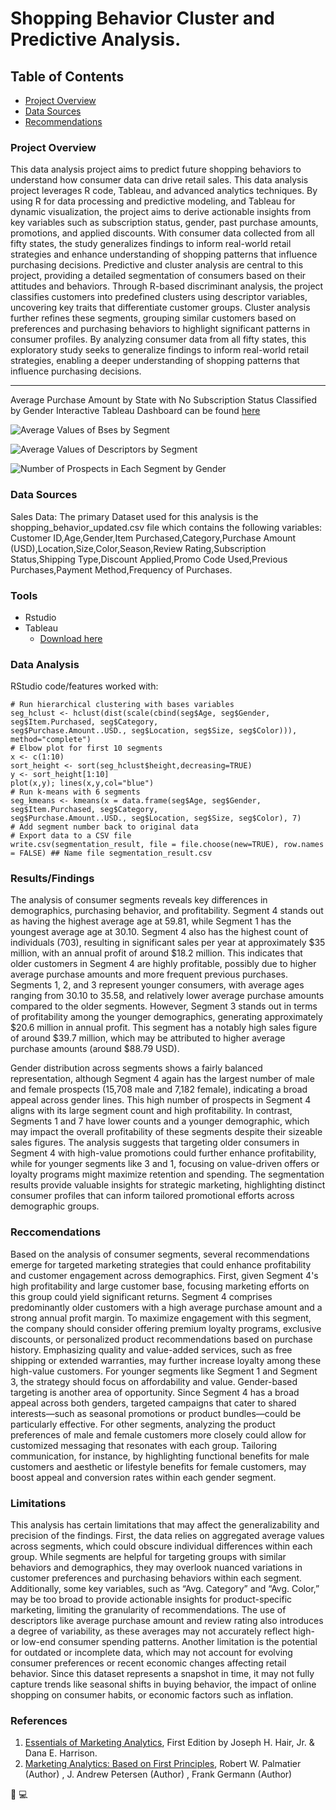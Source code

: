 # Shopping Behavior Cluster and Predictive Analysis.
 
## Table of Contents

- [Project Overview](#project-overview)
- [Data Sources](#data-sources)
- [Recommendations](#recommendations)

### Project Overview

This data analysis project aims to predict future shopping behaviors to understand how consumer data can drive retail sales. This data analysis project leverages R code, Tableau, and advanced analytics techniques. By using R for data processing and predictive modeling, and Tableau for dynamic visualization, the project aims to derive actionable insights from key variables such as subscription status, gender, past purchase amounts, promotions, and applied discounts. With consumer data collected from all fifty states, the study generalizes findings to inform real-world retail strategies and enhance understanding of shopping patterns that influence purchasing decisions. Predictive and cluster analysis are central to this project, providing a detailed segmentation of consumers based on their attitudes and behaviors. Through R-based discriminant analysis, the project classifies customers into predefined clusters using descriptor variables, uncovering key traits that differentiate customer groups. Cluster analysis further refines these segments, grouping similar customers based on preferences and purchasing behaviors to highlight significant patterns in consumer profiles. By analyzing consumer data from all fifty states, this exploratory study seeks to generalize findings to inform real-world retail strategies, enabling a deeper understanding of shopping patterns that influence purchasing decisions.

---

Average Purchase Amount by State with No Subscription Status Classified by Gender Interactive Tableau Dashboard can be found [here](https://public.tableau.com/views/Chapter3Clustersegmentationmap/Dashboard1?:language=en-US&:sid=&:redirect=auth&:display_count=n&:origin=viz_share_link)


![Average Values of Bses by Segment](https://github.com/user-attachments/assets/43d6d9ed-a600-4872-8cef-013c34b1b164)

![Average Values of Descriptors by Segment](https://github.com/user-attachments/assets/8046d0d3-36b8-4142-afb1-af7895edd738)

![Number of Prospects in Each Segment by Gender](https://github.com/user-attachments/assets/688949e3-204d-4045-9920-b174dc7fa9fe)

### Data Sources

Sales Data: The primary Dataset used for this analysis is the shopping_behavior_updated.csv file which contains the following variables: Customer ID,Age,Gender,Item Purchased,Category,Purchase Amount (USD),Location,Size,Color,Season,Review Rating,Subscription Status,Shipping Type,Discount Applied,Promo Code Used,Previous Purchases,Payment Method,Frequency of Purchases. 

### Tools

- Rstudio
- Tableau
   - [Download here](https://public.tableau.com/app/discover)

### Data Analysis

RStudio code/features worked with:

```Rstudio
# Run hierarchical clustering with bases variables
seg_hclust <- hclust(dist(scale(cbind(seg$Age, seg$Gender, seg$Item.Purchased, seg$Category,
seg$Purchase.Amount..USD., seg$Location, seg$Size, seg$Color))), method="complete")
# Elbow plot for first 10 segments
x <- c(1:10)
sort_height <- sort(seg_hclust$height,decreasing=TRUE)
y <- sort_height[1:10]
plot(x,y); lines(x,y,col="blue")
# Run k-means with 6 segments
seg_kmeans <- kmeans(x = data.frame(seg$Age, seg$Gender, seg$Item.Purchased, seg$Category,
seg$Purchase.Amount..USD., seg$Location, seg$Size, seg$Color), 7)
# Add segment number back to original data
# Export data to a CSV file
write.csv(segmentation_result, file = file.choose(new=TRUE), row.names = FALSE) ## Name file segmentation_result.csv
```
### Results/Findings

The analysis of consumer segments reveals key differences in demographics, purchasing behavior, and profitability. Segment 4 stands out as having the highest average age at 59.81, while Segment 1 has the youngest average age at 30.10. Segment 4 also has the highest count of individuals (703), resulting in significant sales per year at approximately $35 million, with an annual profit of around $18.2 million. This indicates that older customers in Segment 4 are highly profitable, possibly due to higher average purchase amounts and more frequent previous purchases. Segments 1, 2, and 3 represent younger consumers, with average ages ranging from 30.10 to 35.58, and relatively lower average purchase amounts compared to the older segments. However, Segment 3 stands out in terms of profitability among the younger demographics, generating approximately $20.6 million in annual profit. This segment has a notably high sales figure of around $39.7 million, which may be attributed to higher average purchase amounts (around $88.79 USD).

Gender distribution across segments shows a fairly balanced representation, although Segment 4 again has the largest number of male and female prospects (15,708 male and 7,182 female), indicating a broad appeal across gender lines. This high number of prospects in Segment 4 aligns with its large segment count and high profitability. In contrast, Segments 1 and 7 have lower counts and a younger demographic, which may impact the overall profitability of these segments despite their sizeable sales figures.
The analysis suggests that targeting older consumers in Segment 4 with high-value promotions could further enhance profitability, while for younger segments like 3 and 1, focusing on value-driven offers or loyalty programs might maximize retention and spending. The segmentation results provide valuable insights for strategic marketing, highlighting distinct consumer profiles that can inform tailored promotional efforts across demographic groups.

### Reccomendations 

Based on the analysis of consumer segments, several recommendations emerge for targeted marketing strategies that could enhance profitability and customer engagement across demographics. First, given Segment 4's high profitability and large customer base, focusing marketing efforts on this group could yield significant returns. Segment 4 comprises predominantly older customers with a high average purchase amount and a strong annual profit margin. To maximize engagement with this segment, the company should consider offering premium loyalty programs, exclusive discounts, or personalized product recommendations based on purchase history. Emphasizing quality and value-added services, such as free shipping or extended warranties, may further increase loyalty among these high-value customers. For younger segments like Segment 1 and Segment 3, the strategy should focus on affordability and value. Gender-based targeting is another area of opportunity. Since Segment 4 has a broad appeal across both genders, targeted campaigns that cater to shared interests—such as seasonal promotions or product bundles—could be particularly effective. For other segments, analyzing the product preferences of male and female customers more closely could allow for customized messaging that resonates with each group. Tailoring communication, for instance, by highlighting functional benefits for male customers and aesthetic or lifestyle benefits for female customers, may boost appeal and conversion rates within each gender segment.

### Limitations

This analysis has certain limitations that may affect the generalizability and precision of the findings. First, the data relies on aggregated average values across segments, which could obscure individual differences within each group. While segments are helpful for targeting groups with similar behaviors and demographics, they may overlook nuanced variations in customer preferences and purchasing behaviors within each segment. Additionally, some key variables, such as “Avg. Category” and “Avg. Color,” may be too broad to provide actionable insights for product-specific marketing, limiting the granularity of recommendations. The use of descriptors like average purchase amount and review rating also introduces a degree of variability, as these averages may not accurately reflect high- or low-end consumer spending patterns.
Another limitation is the potential for outdated or incomplete data, which may not account for evolving consumer preferences or recent economic changes affecting retail behavior. Since this dataset represents a snapshot in time, it may not fully capture trends like seasonal shifts in buying behavior, the impact of online shopping on consumer habits, or economic factors such as inflation.

   ### References
 
1. [Essentials of Marketing Analytics](https://https://www.google.com/books/edition/_/Y1bbzQEACAAJ?hl=en), First Edition by Joseph H. Hair, Jr. & Dana E. Harrison.
2. [Marketing Analytics: Based on First Principles](www.google.com/https://www.bloomsbury.com/uk/marketing-analytics-9781352013191/), Robert W. Palmatier (Author) , J. Andrew Petersen (Author) , Frank Germann (Author)

🙂
💻
